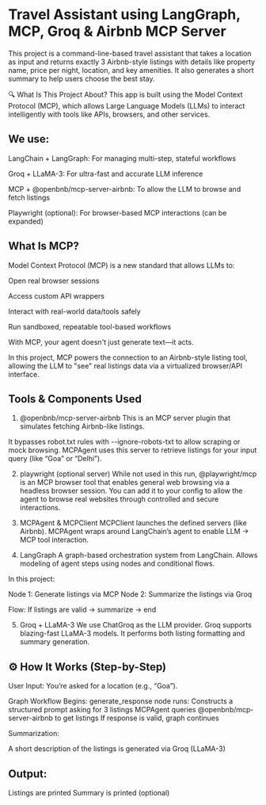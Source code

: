 # Travel Assistant using LangGraph, MCP, Groq & Airbnb MCP Server
This project is a command-line-based travel assistant that takes a location as input and returns exactly 3 Airbnb-style listings with details like property name, price per night, location, and key amenities. It also generates a short summary to help users choose the best stay.

🔍 What Is This Project About?
This app is built using the Model Context Protocol (MCP), which allows Large Language Models (LLMs) to interact intelligently with tools like APIs, browsers, and other services.

## We use:

LangChain + LangGraph: For managing multi-step, stateful workflows

Groq + LLaMA-3: For ultra-fast and accurate LLM inference

MCP + @openbnb/mcp-server-airbnb: To allow the LLM to browse and fetch listings

Playwright (optional): For browser-based MCP interactions (can be expanded)

## What Is MCP?
Model Context Protocol (MCP) is a new standard that allows LLMs to:

Open real browser sessions

Access custom API wrappers

Interact with real-world data/tools safely

Run sandboxed, repeatable tool-based workflows

With MCP, your agent doesn't just generate text—it acts.

In this project, MCP powers the connection to an Airbnb-style listing tool, allowing the LLM to "see" real listings data via a virtualized browser/API interface.

## Tools & Components Used
1. @openbnb/mcp-server-airbnb
This is an MCP server plugin that simulates fetching Airbnb-like listings.

It bypasses robot.txt rules with --ignore-robots-txt to allow scraping or mock browsing.
MCPAgent uses this server to retrieve listings for your input query (like “Goa” or “Delhi”).

2. playwright (optional server)
While not used in this run, @playwright/mcp is an MCP browser tool that enables general web browsing via a headless browser session.
You can add it to your config to allow the agent to browse real websites through controlled and secure interactions.

3. MCPAgent & MCPClient
MCPClient launches the defined servers (like Airbnb).
MCPAgent wraps around LangChain’s agent to enable LLM → MCP tool interaction.

4. LangGraph
A graph-based orchestration system from LangChain.
Allows modeling of agent steps using nodes and conditional flows.

In this project:

Node 1: Generate listings via MCP
Node 2: Summarize the listings via Groq

Flow: If listings are valid → summarize → end

5. Groq + LLaMA-3
We use ChatGroq as the LLM provider.
Groq supports blazing-fast LLaMA-3 models.
It performs both listing formatting and summary generation.

## ⚙️ How It Works (Step-by-Step)
User Input: You’re asked for a location (e.g., “Goa”).

Graph Workflow Begins:
generate_response node runs:
Constructs a structured prompt asking for 3 listings
MCPAgent queries @openbnb/mcp-server-airbnb to get listings
If response is valid, graph continues

Summarization:

A short description of the listings is generated via Groq (LLaMA-3)

## Output:

Listings are printed
Summary is printed (optional)

